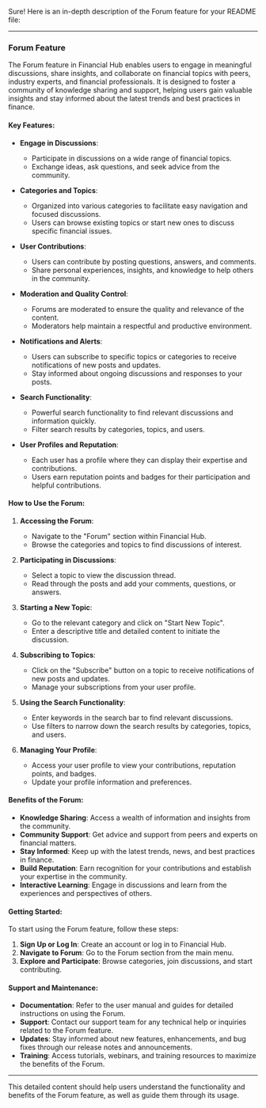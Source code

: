 Sure! Here is an in-depth description of the Forum feature for your README file:

---

### Forum Feature

The Forum feature in Financial Hub enables users to engage in meaningful discussions, share insights, and collaborate on financial topics with peers, industry experts, and financial professionals. It is designed to foster a community of knowledge sharing and support, helping users gain valuable insights and stay informed about the latest trends and best practices in finance.

#### Key Features:

- **Engage in Discussions**:
  - Participate in discussions on a wide range of financial topics.
  - Exchange ideas, ask questions, and seek advice from the community.

- **Categories and Topics**:
  - Organized into various categories to facilitate easy navigation and focused discussions.
  - Users can browse existing topics or start new ones to discuss specific financial issues.

- **User Contributions**:
  - Users can contribute by posting questions, answers, and comments.
  - Share personal experiences, insights, and knowledge to help others in the community.

- **Moderation and Quality Control**:
  - Forums are moderated to ensure the quality and relevance of the content.
  - Moderators help maintain a respectful and productive environment.

- **Notifications and Alerts**:
  - Users can subscribe to specific topics or categories to receive notifications of new posts and updates.
  - Stay informed about ongoing discussions and responses to your posts.

- **Search Functionality**:
  - Powerful search functionality to find relevant discussions and information quickly.
  - Filter search results by categories, topics, and users.

- **User Profiles and Reputation**:
  - Each user has a profile where they can display their expertise and contributions.
  - Users earn reputation points and badges for their participation and helpful contributions.

#### How to Use the Forum:

1. **Accessing the Forum**:
   - Navigate to the "Forum" section within Financial Hub.
   - Browse the categories and topics to find discussions of interest.

2. **Participating in Discussions**:
   - Select a topic to view the discussion thread.
   - Read through the posts and add your comments, questions, or answers.

3. **Starting a New Topic**:
   - Go to the relevant category and click on "Start New Topic".
   - Enter a descriptive title and detailed content to initiate the discussion.

4. **Subscribing to Topics**:
   - Click on the "Subscribe" button on a topic to receive notifications of new posts and updates.
   - Manage your subscriptions from your user profile.

5. **Using the Search Functionality**:
   - Enter keywords in the search bar to find relevant discussions.
   - Use filters to narrow down the search results by categories, topics, and users.

6. **Managing Your Profile**:
   - Access your user profile to view your contributions, reputation points, and badges.
   - Update your profile information and preferences.

#### Benefits of the Forum:

- **Knowledge Sharing**: Access a wealth of information and insights from the community.
- **Community Support**: Get advice and support from peers and experts on financial matters.
- **Stay Informed**: Keep up with the latest trends, news, and best practices in finance.
- **Build Reputation**: Earn recognition for your contributions and establish your expertise in the community.
- **Interactive Learning**: Engage in discussions and learn from the experiences and perspectives of others.

#### Getting Started:

To start using the Forum feature, follow these steps:

1. **Sign Up or Log In**: Create an account or log in to Financial Hub.
2. **Navigate to Forum**: Go to the Forum section from the main menu.
3. **Explore and Participate**: Browse categories, join discussions, and start contributing.

#### Support and Maintenance:

- **Documentation**: Refer to the user manual and guides for detailed instructions on using the Forum.
- **Support**: Contact our support team for any technical help or inquiries related to the Forum feature.
- **Updates**: Stay informed about new features, enhancements, and bug fixes through our release notes and announcements.
- **Training**: Access tutorials, webinars, and training resources to maximize the benefits of the Forum.

---

This detailed content should help users understand the functionality and benefits of the Forum feature, as well as guide them through its usage.
